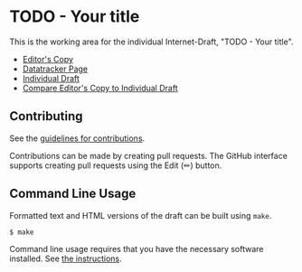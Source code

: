 # TODO - Your title

This is the working area for the individual Internet-Draft, "TODO - Your title".

* [Editor's Copy](https://rjt-ietf.github.io/SCONE/#go.draft-rjt-scone-conformance-signal.html)
* [Datatracker Page](https://datatracker.ietf.org/doc/draft-rjt-scone-conformance-signal)
* [Individual Draft](https://datatracker.ietf.org/doc/html/draft-rjt-scone-conformance-signal)
* [Compare Editor's Copy to Individual Draft](https://rjt-ietf.github.io/SCONE/#go.draft-rjt-scone-conformance-signal.diff)


## Contributing

See the
[guidelines for contributions](https://github.com/rjt-ietf/SCONE/blob/main/CONTRIBUTING.md).

Contributions can be made by creating pull requests.
The GitHub interface supports creating pull requests using the Edit (✏) button.


## Command Line Usage

Formatted text and HTML versions of the draft can be built using `make`.

```sh
$ make
```

Command line usage requires that you have the necessary software installed.  See
[the instructions](https://github.com/martinthomson/i-d-template/blob/main/doc/SETUP.md).

